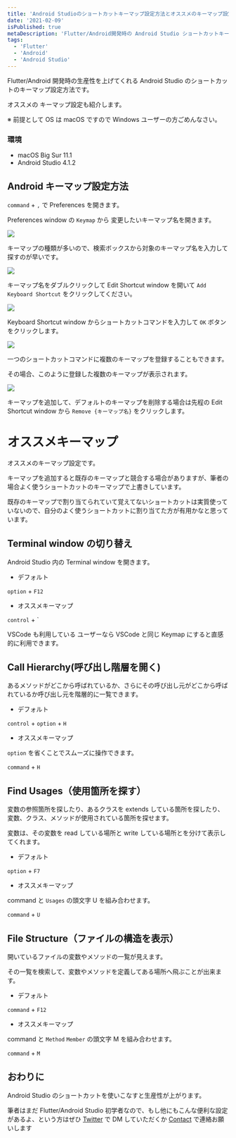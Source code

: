 ```yaml
---
title: 'Android Studioのショートカットキーマップ設定方法とオススメのキーマップ設定'
date: '2021-02-09'
isPublished: true
metaDescription: 'Flutter/Android開発時の Android Studio ショートカットキーマップ設定方法とオススメのキーマップ設定です'
tags:
  - 'Flutter'
  - 'Android'
  - 'Android Studio'
---
```


Flutter/Android 開発時の生産性を上げてくれる Android Studio のショートカットのキーマップ設定方法です。

オススメの キーマップ設定も紹介します。

※ 前提として OS は macOS ですので Windows ユーザーの方ごめんなさい。

### 環境

- macOS Big Sur 11.1
- Android Studio 4.1.2

## Android キーマップ設定方法

`command` + `,` で Preferences を開きます。

Preferences window の `Keymap` から 変更したいキーマップ名を開きます。

<img src='/images/posts/2021-02-09-1.png' class='img' />

キーマップの種類が多いので、検索ボックスから対象のキーマップ名を入力して探すのが早いです。

<img src='/images/posts/2021-02-09-2.png' class='img' />

キーマップ名をダブルクリックして Edit Shortcut window を開いて `Add Keyboard Shortcut` をクリックしてください。

<img src='/images/posts/2021-02-09-4.png' class='img' />

Keyboard Shortcut window からショートカットコマンドを入力して `OK` ボタンをクリックします。

<img src='/images/posts/2021-02-09-3.png' class='img' />

一つのショートカットコマンドに複数のキーマップを登録することもできます。

その場合、このように登録した複数のキーマップが表示されます。

<img src='/images/posts/2021-02-09-5.png' class='img' />

キーマップを追加して、デフォルトのキーマップを削除する場合は先程の Edit Shortcut window から `Remove {キーマップ名}` をクリックします。

# オススメキーマップ

オススメのキーマップ設定です。

キーマップを追加すると既存のキーマップと競合する場合がありますが、筆者の場合よく使うショートカットのキーマップで上書きしています。

既存のキーマップで割り当てられていて覚えてないショートカットは実質使っていないので、自分のよく使うショートカットに割り当てた方が有用かなと思っています。

## Terminal window の切り替え

Android Studio 内の Terminal window を開きます。

- デフォルト

`option` + `F12`

- オススメキーマップ

`control` + `

VSCode も利用している ユーザーなら VSCode と同じ Keymap にすると直感的に利用できます。

## Call Hierarchy(呼び出し階層を開く)

あるメソッドがどこから呼ばれているか、さらにその呼び出し元がどこから呼ばれているか呼び出し元を階層的に一覧できます。

- デフォルト

`control` + `option` + `H`

- オススメキーマップ

`option` を省くことでスムーズに操作できます。

`command` + `H`

## Find Usages（使用箇所を探す）

変数の参照箇所を探したり、あるクラスを extends している箇所を探したり、変数、クラス、メソッドが使用されている箇所を探せます。

変数は、その変数を read している場所と write している場所とを分けて表示してくれます。

- デフォルト

`option` + `F7`

- オススメキーマップ

command と `Usages` の頭文字 U を組み合わせます。

`command` + `U`

## File Structure（ファイルの構造を表示）

開いているファイルの変数やメソッドの一覧が見えます。

その一覧を検索して、変数やメソッドを定義してある場所へ飛ぶことが出来ます。

- デフォルト

`command` + `F12`

- オススメキーマップ

command と `Method` `Member` の頭文字 M を組み合わせます。

`command` + `M`

## おわりに

Android Studio のショートカットを使いこなすと生産性が上がります。

筆者はまだ Flutter/Android Studio 初学者なので、もし他にもこんな便利な設定があるよ、という方はぜひ [Twitter](https://twitter.com/____ZUMA____) で DM していただくか [Contact](/contact) で連絡お願いします

